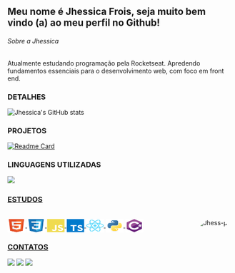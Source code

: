 ## Meu nome é Jhessica Frois, seja muito bem vindo (a) ao meu perfil no Github!

###### Sobre a Jhessica
Atualmente estudando programação pela Rocketseat. Apredendo fundamentos essenciais para o desenvolvimento web, com foco em front end.

### DETALHES

![Jhessica's GitHub stats](https://github-readme-stats.vercel.app/api?username=jhessfrois&show_icons=true&theme=radical)

### PROJETOS

[![Readme Card](https://github-readme-stats.vercel.app/api/pin/?username=jhessfrois&repo=insta-links&theme=radical)](https://github.com/anuraghazra/github-readme-stats)

###  LINGUAGENS UTILIZADAS

<div>
  <a href="https://instagram.com/jhesscodes">
  <img height="150em" src="https://github-readme-stats.vercel.app/api/top-langs/?username=jhessfrois&layout=compact&langs_count=7&theme=radical"/>
</div>

### ESTUDOS

<div style="display: inline_block"><br>
  <img align="center" alt="Jhess-HTML" height="30" width="40" src="https://raw.githubusercontent.com/devicons/devicon/master/icons/html5/html5-original.svg">
  <img align="center" alt="Jhess-CSS" height="30" width="40" src="https://raw.githubusercontent.com/devicons/devicon/master/icons/css3/css3-original.svg">
  <img align="center" alt="Jhess-Js" height="30" width="40" src="https://raw.githubusercontent.com/devicons/devicon/master/icons/javascript/javascript-plain.svg">
  <img align="center" alt="Jhess-Ts" height="30" width="40" src="https://raw.githubusercontent.com/devicons/devicon/master/icons/typescript/typescript-plain.svg">
  <img align="center" alt="Jhess-React" height="30" width="40" src="https://raw.githubusercontent.com/devicons/devicon/master/icons/react/react-original.svg">
  <img align="center" alt="Jhess-Python" height="30" width="40" src="https://raw.githubusercontent.com/devicons/devicon/master/icons/python/python-original.svg">
  <img align="center" alt="Jhess-Csharp" height="30" width="40" src="https://raw.githubusercontent.com/devicons/devicon/master/icons/csharp/csharp-original.svg">
  <img align="right" alt="Jhess-pic" height="150" style="border-radius:50px;" src="https://picrew.me/shareImg/org/202205/338224_hypF5NsE.png">
</div>
  
  ### CONTATOS
 
<div>
  <a href="https://www.linkedin.com/in/jhessica-frois-2855421b9/" target="_blank"><img src="https://img.shields.io/badge/-LinkedIn-%230077B5?style=for-the-badge&logo=linkedin&logoColor=white" target="_blank"></a>
  <a href="https://instagram.com/jhesscode" target="_blank"><img src="https://img.shields.io/badge/-Instagram-%23E4405F?style=for-the-badge&logo=instagram&logoColor=white" target="_blank"></a>
 	 <a href = "mailto:jhessfsantos@gmail.com"><img src="https://img.shields.io/badge/-Gmail-%23333?style=for-the-badge&logo=gmail&logoColor=white" target="_blank"></a> 
</div>

